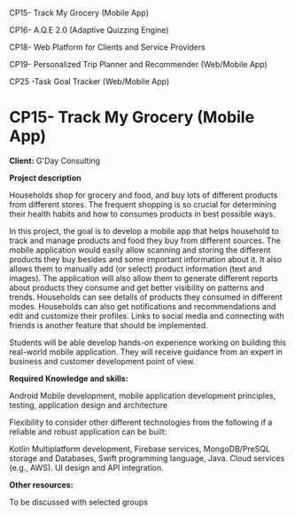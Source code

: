 CP15- Track My Grocery (Mobile App)  

CP16- A.Q.E 2.0 (Adaptive Quizzing Engine)

CP18- Web Platform for Clients and Service Providers

CP19- Personalized Trip Planner and Recommender (Web/Mobile App)

CP25 -Task Goal Tracker (Web/Mobile App)





# CP15- Track My Grocery (Mobile App)  

 

**Client:** G'Day Consulting

 

**Project description**

Households shop for grocery and food, and buy lots of different products from different stores. The frequent shopping is so crucial for determining their health habits and how to consumes products in best possible ways.

 

In this project, the goal is to develop a mobile app that helps household to track and manage products and food they buy from different sources. The mobile application would easily allow scanning and storing the different products they buy besides and some important information about it. It also allows them to manually add (or select) product information (text and images).  The application will also allow them to generate different reports about products they consume and get better visibility on patterns and trends. Households can see details of products they consumed in different modes. Households can also get notifications and recommendations and edit and customize their profiles. Links to social media and connecting with friends is another feature that should be implemented.   

 

Students will be able develop hands-on experience working on building this real-world mobile application. They will receive guidance from an expert in business and customer development point of view.

 

**Required** **Knowledge and skills:**

 

Android Mobile development, mobile application development principles, testing, application design and architecture

 

Flexibility to consider other different technologies from the following if a reliable and robust application can be built:

Kotlin Multiplatform development, Firebase services, MongoDB/PreSQL storage and Databases, Swift programming language, Java. Cloud services (e.g., AWS). UI design and API integration.

 

**Other resources:**

To be discussed with selected groups

